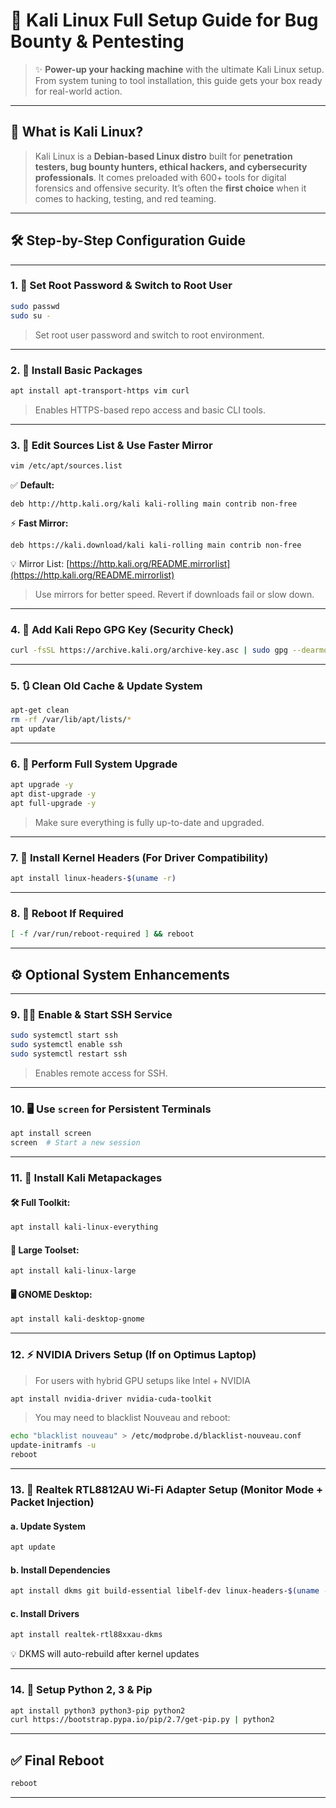 
# 🐉 Kali Linux Full Setup Guide for Bug Bounty & Pentesting

> ✨ **Power-up your hacking machine** with the ultimate Kali Linux setup. From system tuning to tool installation, this guide gets your box ready for real-world action.

---

## 🧠 What is Kali Linux?

> Kali Linux is a **Debian-based Linux distro** built for **penetration testers, bug bounty hunters, ethical hackers, and cybersecurity professionals**. It comes preloaded with 600+ tools for digital forensics and offensive security.
> It’s often the **first choice** when it comes to hacking, testing, and red teaming.

---

## 🛠️ Step-by-Step Configuration Guide

---

### 1. 🔐 Set Root Password & Switch to Root User

```bash
sudo passwd
sudo su -
```

> Set root user password and switch to root environment.

---

### 2. 🧰 Install Basic Packages

```bash
apt install apt-transport-https vim curl
```

> Enables HTTPS-based repo access and basic CLI tools.

---

### 3. 🔧 Edit Sources List & Use Faster Mirror

```bash
vim /etc/apt/sources.list
```

✅ **Default:**

```
deb http://http.kali.org/kali kali-rolling main contrib non-free
```

⚡ **Fast Mirror:**

```
deb https://kali.download/kali kali-rolling main contrib non-free
```

💡 Mirror List: [https://http.kali.org/README.mirrorlist](https://http.kali.org/README.mirrorlist)

> Use mirrors for better speed. Revert if downloads fail or slow down.

---

### 4. 🔑 Add Kali Repo GPG Key (Security Check)

```bash
curl -fsSL https://archive.kali.org/archive-key.asc | sudo gpg --dearmor -o /usr/share/keyrings/kali-archive-keyring.gpg
```

---

### 5. 🔃 Clean Old Cache & Update System

```bash
apt-get clean
rm -rf /var/lib/apt/lists/*
apt update
```

---

### 6. 🔁 Perform Full System Upgrade

```bash
apt upgrade -y
apt dist-upgrade -y
apt full-upgrade -y
```

> Make sure everything is fully up-to-date and upgraded.

---

### 7. 🧱 Install Kernel Headers (For Driver Compatibility)

```bash
apt install linux-headers-$(uname -r)
```

---

### 8. 🛑 Reboot If Required

```bash
[ -f /var/run/reboot-required ] && reboot
```

---

## ⚙️ Optional System Enhancements

---

### 9. 🧑‍💻 Enable & Start SSH Service

```bash
sudo systemctl start ssh
sudo systemctl enable ssh
sudo systemctl restart ssh
```

> Enables remote access for SSH.

---

### 10. 🖥️ Use `screen` for Persistent Terminals

```bash
apt install screen
screen  # Start a new session
```

---

### 11. 🧰 Install Kali Metapackages

#### 🛠 Full Toolkit:

```bash
apt install kali-linux-everything
```

#### 🧪 Large Toolset:

```bash
apt install kali-linux-large
```

#### 🖥️ GNOME Desktop:

```bash
apt install kali-desktop-gnome
```

---

### 12. ⚡ NVIDIA Drivers Setup (If on Optimus Laptop)

> For users with hybrid GPU setups like Intel + NVIDIA

```bash
apt install nvidia-driver nvidia-cuda-toolkit
```

> You may need to blacklist Nouveau and reboot:

```bash
echo "blacklist nouveau" > /etc/modprobe.d/blacklist-nouveau.conf
update-initramfs -u
reboot
```

---

### 13. 📶 Realtek RTL8812AU Wi-Fi Adapter Setup (Monitor Mode + Packet Injection)

#### a. Update System

```bash
apt update
```

#### b. Install Dependencies

```bash
apt install dkms git build-essential libelf-dev linux-headers-$(uname -r)
```

#### c. Install Drivers

```bash
apt install realtek-rtl88xxau-dkms
```

💡 DKMS will auto-rebuild after kernel updates

---

### 14. 🐍 Setup Python 2, 3 & Pip

```bash
apt install python3 python3-pip python2
curl https://bootstrap.pypa.io/pip/2.7/get-pip.py | python2
```

---

## ✅ Final Reboot

```bash
reboot
```

---



